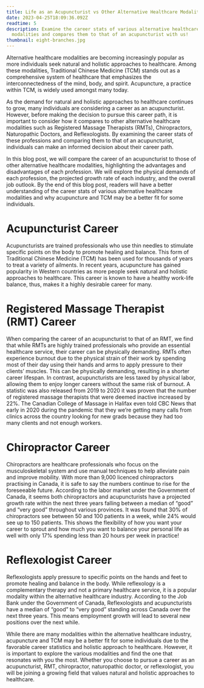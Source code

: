 ```yaml
---
title: Life as an Acupuncturist vs Other Alternative Healthcare Modalities
date: 2023-04-25T18:09:36.092Z
readtime: 5
description: Examine the career stats of various alternative healthcare
  modalities and compares them to that of an acupuncturist with us!
thumbnail: eight-branches.jpg
---
```

Alternative healthcare modalities are becoming increasingly popular as more individuals seek natural and holistic approaches to healthcare. Among these modalities, Traditional Chinese Medicine (TCM) stands out as a comprehensive system of healthcare that emphasizes the interconnectedness of the mind, body, and spirit. Acupuncture, a practice within TCM, is widely used amongst many today.

As the demand for natural and holistic approaches to healthcare continues to grow, many individuals are considering a career as an acupuncturist. However, before making the decision to pursue this career path, it is important to consider how it compares to other alternative healthcare modalities such as Registered Massage Therapists (RMTs), Chiropractors, Naturopathic Doctors, and Reflexologists. By examining the career stats of these professions and comparing them to that of an acupuncturist, individuals can make an informed decision about their career path.

In this blog post, we will compare the career of an acupuncturist to those of other alternative healthcare modalities, highlighting the advantages and disadvantages of each profession. We will explore the physical demands of each profession, the projected growth rate of each industry, and the overall job outlook. By the end of this blog post, readers will have a better understanding of the career stats of various alternative healthcare modalities and why acupuncture and TCM may be a better fit for some individuals.

# Acupuncturist Career

Acupuncturists are trained professionals who use thin needles to stimulate specific points on the body to promote healing and balance. This form of Traditional Chinese Medicine (TCM) has been used for thousands of years to treat a variety of ailments. In recent years, acupuncture has gained popularity in Western countries as more people seek natural and holistic approaches to healthcare. This career is known to have a healthy work-life balance, thus, makes it a highly desirable career for many.

# Registered Massage Therapist (RMT) Career

When comparing the career of an acupuncturist to that of an RMT, we find that while RMTs are highly trained professionals who provide an essential healthcare service, their career can be physically demanding. RMTs often experience burnout due to the physical strain of their work by spending most of their day using their hands and arms to apply pressure to their clients’ muscles. This can be physically demanding, resulting in a shorter career lifespan. In contrast, acupuncturists are less taxed by physical labor, allowing them to enjoy longer careers without the same risk of burnout. A statistic was also released from 2019 to 2020 it was proven that the number of registered massage therapists that were deemed inactive increased by 22%. The Canadian College of Massage in Halifax even told CBC News that early in 2020 during the pandemic that they we’re getting many calls from clinics across the country looking for new grads because they had too many clients and not enough workers.

# Chiropractor Career

Chiropractors are healthcare professionals who focus on the musculoskeletal system and use manual techniques to help alleviate pain and improve mobility. With more than 9,000 licenced chiropractors practising in Canada, it is safe to say the numbers continue to rise for the foreseeable future. According to the labor market under the Government of Canada, it seems both chiropractors and acupuncturists have a projected growth rate within the next three years falling between a median of “good” and “very good” throughout various provinces. It was found that 30% of chiropractors see between 50 and 100 patients in a week, while 24% would see up to 150 patients. This shows the flexibility of how you want your career to sprout and how much you want to balance your personal life as well with only 17% spending less than 20 hours per week in practice!

# Reflexologist Career

Reflexologists apply pressure to specific points on the hands and feet to promote healing and balance in the body. While reflexology is a complementary therapy and not a primary healthcare service, it is a popular modality within the alternative healthcare industry. According to the Job Bank under the Government of Canada, Reflexologists and acupuncturists have a median of “good” to “very good” standing across Canada over the next three years. This means employment growth will lead to several new positions over the next while.

While there are many modalities within the alternative healthcare industry, acupuncture and TCM may be a better fit for some individuals due to the favorable career statistics and holistic approach to healthcare. However, it is important to explore the various modalities and find the one that resonates with you the most. Whether you choose to pursue a career as an acupuncturist, RMT, chiropractor, naturopathic doctor, or reflexologist, you will be joining a growing field that values natural and holistic approaches to healthcare.